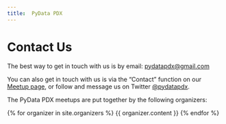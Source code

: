 ```yaml
---
title:  PyData PDX
---
```

# Contact Us

The best way to get in touch with us is by email: [pydatapdx@gmail.com](mailto:pydatapdx@gmail.com)

You can also get in touch with us is via the “Contact” function on our [Meetup page](https://www.meetup.com/PyData-PDX/), or follow and message us on Twitter [@pydatapdx](https://twitter.com/pydatapdx).

The PyData PDX meetups are put together by the following organizers:

{% for organizer in site.organizers %}
{{ organizer.content }}
{% endfor %}
